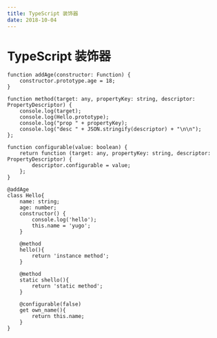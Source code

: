 ```yaml
---
title: TypeScript 装饰器
date: 2018-10-04
---
```

# TypeScript 装饰器

    function addAge(constructor: Function) {
        constructor.prototype.age = 18;
    }
    ​
    function method(target: any, propertyKey: string, descriptor: PropertyDescriptor) {
        console.log(target);
        console.log(Hello.prototype);
        console.log("prop " + propertyKey);
        console.log("desc " + JSON.stringify(descriptor) + "\n\n");
    };
    ​
    function configurable(value: boolean) {
        return function (target: any, propertyKey: string, descriptor: PropertyDescriptor) {
            descriptor.configurable = value;
        };
    }
    ​
    @addAge
    class Hello{
        name: string;
        age: number;
        constructor() {
            console.log('hello');
            this.name = 'yugo';
        }
        ​
        @method
        hello(){
            return 'instance method';
        }
        ​
        @method
        static shello(){
            return 'static method';
        }
        ​
        @configurable(false)
        get own_name(){
            return this.name;
        }
    }